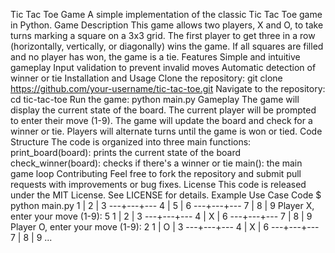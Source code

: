 Tic Tac Toe Game
A simple implementation of the classic Tic Tac Toe game in Python.
Game Description
This game allows two players, X and O, to take turns marking a square on a 3x3 grid. The first player to get three in a row (horizontally, vertically, or diagonally) wins the game. If all squares are filled and no player has won, the game is a tie.
Features
Simple and intuitive gameplay
Input validation to prevent invalid moves
Automatic detection of winner or tie
Installation and Usage
Clone the repository: git clone https://github.com/your-username/tic-tac-toe.git
Navigate to the repository: cd tic-tac-toe
Run the game: python main.py
Gameplay
The game will display the current state of the board.
The current player will be prompted to enter their move (1-9).
The game will update the board and check for a winner or tie.
Players will alternate turns until the game is won or tied.
Code Structure
The code is organized into three main functions:
print_board(board): prints the current state of the board
check_winner(board): checks if there's a winner or tie
main(): the main game loop
Contributing
Feel free to fork the repository and submit pull requests with improvements or bug fixes.
License
This code is released under the MIT License. See LICENSE for details.
Example Use Case
Code
$ python main.py
  1 | 2 | 3 
---+---+---
 4 | 5 | 6 
---+---+---
 7 | 8 | 9 
Player X, enter your move (1-9): 5
  1 | 2 | 3 
---+---+---
 4 | X | 6 
---+---+---
 7 | 8 | 9 
Player O, enter your move (1-9): 2
  1 | O | 3 
---+---+---
 4 | X | 6 
---+---+---
 7 | 8 | 9 
...
